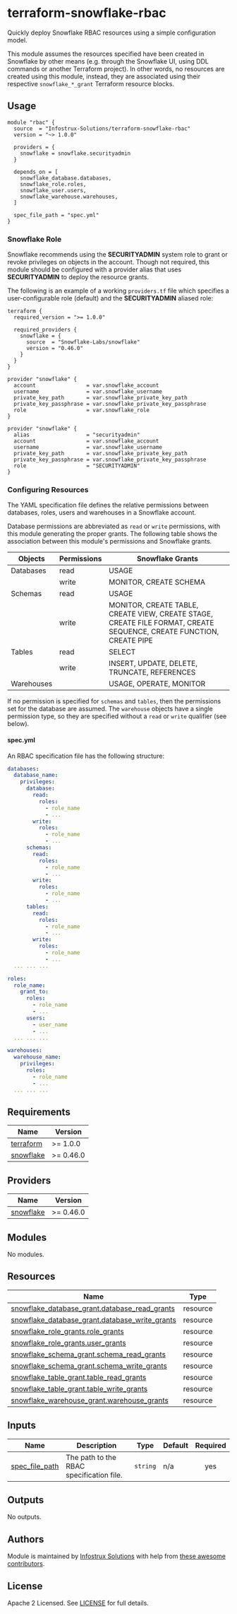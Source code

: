 # terraform-snowflake-rbac

Quickly deploy Snowflake RBAC resources using a simple configuration model.

This module assumes the resources specified have been created in Snowflake by other means (e.g. through the Snowflake UI, using DDL commands or another Terraform project). In other words, no resources are created using this module, instead, they are associated using their respective `snowflake_*_grant` Terraform resource blocks.

## Usage

```hcl
module "rbac" {
  source  = "Infostrux-Solutions/terraform-snowflake-rbac"
  version = "~> 1.0.0"

  providers = {
    snowflake = snowflake.securityadmin
  }

  depends_on = [
    snowflake_database.databases,
    snowflake_role.roles,
    snowflake_user.users,
    snowflake_warehouse.warehouses,
  ]

  spec_file_path = "spec.yml"
}
```

### Snowflake Role

Snowflake recommends using the **SECURITYADMIN** system role to grant or revoke privileges on objects in the account. Though not required, this module should be configured with a provider alias that uses **SECURITYADMIN** to deploy the resource grants.

The following is an example of a working `providers.tf` file which specifies a user-configurable role (default) and the **SECURITYADMIN** aliased role:

```hcl
terraform {
  required_version = ">= 1.0.0"

  required_providers {
    snowflake = {
      source  = "Snowflake-Labs/snowflake"
      version = "0.46.0"
    }
  }
}

provider "snowflake" {
  account                = var.snowflake_account
  username               = var.snowflake_username
  private_key_path       = var.snowflake_private_key_path
  private_key_passphrase = var.snowflake_private_key_passphrase
  role                   = var.snowflake_role
}

provider "snowflake" {
  alias                  = "securityadmin"
  account                = var.snowflake_account
  username               = var.snowflake_username
  private_key_path       = var.snowflake_private_key_path
  private_key_passphrase = var.snowflake_private_key_passphrase
  role                   = "SECURITYADMIN"
}
```

### Configuring Resources

The YAML specification file defines the relative permissions between databases, roles, users and warehouses in a Snowflake account.

Database permissions are abbreviated as `read` or `write` permissions, with this module generating the proper grants. The following table shows the association between this module's permissions and Snowflake grants.

|  Objects   | Permissions | Snowflake Grants                             |
|------------|-------------|----------------------------------------------|
| Databases  | read        | USAGE                                        |
|            | write       | MONITOR, CREATE SCHEMA                       |
| Schemas    | read        | USAGE                                        |
|            | write       | MONITOR, CREATE TABLE, CREATE VIEW, CREATE STAGE, CREATE FILE FORMAT, CREATE SEQUENCE, CREATE FUNCTION, CREATE PIPE                                 |
| Tables     | read        | SELECT                                       |
|            | write       | INSERT, UPDATE, DELETE, TRUNCATE, REFERENCES |
| Warehouses |             | USAGE, OPERATE, MONITOR                      |

If no permission is specified for `schemas` and `tables`, then the permissions set for the database are assumed. The `warehouse` objects have a single permission type, so they are specified without a `read` or `write` qualifier (see below).

#### spec.yml

An RBAC specification file has the following structure:

```yaml
databases:
  database_name:
    privileges:
      database:
        read:
          roles:
            - role_name
            - ...
        write:
          roles:
            - role_name
            - ...
      schemas:
        read:
          roles:
            - role_name
            - ...
        write:
          roles:
            - role_name
            - ...
      tables:
        read:
          roles:
            - role_name
            - ...
        write:
          roles:
            - role_name
            - ...
  ... ... ...

roles:
  role_name:
    grant_to:
      roles:
        - role_name
        - ...
      users:
        - user_name
        - ...
  ... ... ...

warehouses:
  warehouse_name:
    privileges:
      roles:
        - role_name
        - ...
  ... ... ...
```

<!-- BEGIN_TF_DOCS -->
## Requirements

| Name | Version |
|------|---------|
| <a name="requirement_terraform"></a> [terraform](#requirement\_terraform) | >= 1.0.0 |
| <a name="requirement_snowflake"></a> [snowflake](#requirement\_snowflake) | >= 0.46.0 |

## Providers

| Name | Version |
|------|---------|
| <a name="provider_snowflake"></a> [snowflake](#provider\_snowflake) | >= 0.46.0 |

## Modules

No modules.

## Resources

| Name | Type |
|------|------|
| [snowflake_database_grant.database_read_grants](https://registry.terraform.io/providers/Snowflake-Labs/snowflake/latest/docs/resources/database_grant) | resource |
| [snowflake_database_grant.database_write_grants](https://registry.terraform.io/providers/Snowflake-Labs/snowflake/latest/docs/resources/database_grant) | resource |
| [snowflake_role_grants.role_grants](https://registry.terraform.io/providers/Snowflake-Labs/snowflake/latest/docs/resources/role_grants) | resource |
| [snowflake_role_grants.user_grants](https://registry.terraform.io/providers/Snowflake-Labs/snowflake/latest/docs/resources/role_grants) | resource |
| [snowflake_schema_grant.schema_read_grants](https://registry.terraform.io/providers/Snowflake-Labs/snowflake/latest/docs/resources/schema_grant) | resource |
| [snowflake_schema_grant.schema_write_grants](https://registry.terraform.io/providers/Snowflake-Labs/snowflake/latest/docs/resources/schema_grant) | resource |
| [snowflake_table_grant.table_read_grants](https://registry.terraform.io/providers/Snowflake-Labs/snowflake/latest/docs/resources/table_grant) | resource |
| [snowflake_table_grant.table_write_grants](https://registry.terraform.io/providers/Snowflake-Labs/snowflake/latest/docs/resources/table_grant) | resource |
| [snowflake_warehouse_grant.warehouse_grants](https://registry.terraform.io/providers/Snowflake-Labs/snowflake/latest/docs/resources/warehouse_grant) | resource |

## Inputs

| Name | Description | Type | Default | Required |
|------|-------------|------|---------|:--------:|
| <a name="input_spec_file_path"></a> [spec\_file\_path](#input\_spec\_file\_path) | The path to the RBAC specification file. | `string` | n/a | yes |

## Outputs

No outputs.
<!-- END_TF_DOCS -->

## Authors
Module is maintained by [Infostrux Solutions](mailto:opensource@infostrux.com) with help from [these awesome contributors](https://github.com/Infostrux-Solutions/terraform-snowflake-rbac/graphs/contributors).

## License
Apache 2 Licensed. See [LICENSE](https://github.com/Infostrux-Solutions/terraform-snowflake-rbac/blob/main/LICENSE) for full details.
